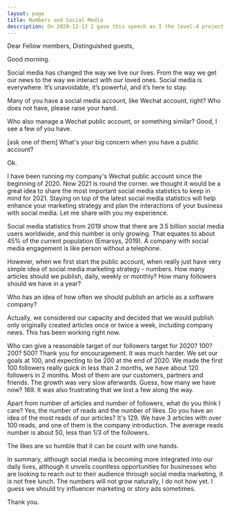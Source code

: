 ```yaml
---
layout: page
title: Numbers and Social Media
description: On 2020-12-13 I gave this speech as I the level-4 project-2 of my Pathways in Yulife club of Toastmaster.
---
```



Dear Fellow members,
Distinguished guests,

Good morning.

Social media has changed the way we live our lives. From the way we get our
news to the way we interact with our loved ones. Social media is everywhere.
It’s unavoidable, it’s powerful, and it’s here to stay.

Many of you have a social media account, like Wechat account, right? Who does
not have, please raise your hand.

Who also manage a Wechat public account, or something similar? Good, I see
a few of you have.

[ask one of them] What's your big concern when you have a public account?

Ok.

I have been running my company's Wechat public account since the beginning
of 2020. Now 2021 is round the corner. we thought it would be a great idea
to share the most important social media statistics to keep in mind for 2021.
Staying on top of the latest social media statistics will help enhance your
marketing strategy and plan the interactions of your business with social
media. Let me share with you my experience.

Social media statistics from 2019 show that there are 3.5 billion social
media users worldwide, and this number is only growing. That equates to
about 45% of the current population (Emarsys, 2019). A company with social
media engagement is like person without a telephone.

However, when we first start the public account, when really just have very
simple idea of social media marketing strategy - numbers. How many articles
should we publish, daily, weekly or monthly? How many followers should we
have in a year?

Who has an idea of how often we should publish an article as a software
company?

Actually, we considered our capacity and decided that we would publish only
originally created articles once or twice a week, including company news.
This has been working right now.

Who can give a reasonable target of our followers target for 2020?
100? 200? 500?
Thank you for encouragement. It was much harder. We set our goals at 100,
and expecting to be 200 at the end of 2020. We made the first 100 followers
really quick in less than 2 months, we have about 120 followers in 2 months.
Most of them are our customers, partners and friends. The growth was very
slow aferwards. Guess, how many we have now? 169. It was also frustrating
that we lost a few along the way.

Apart from number of articles and number of followers, what do you think I
care? Yes, the number of reads and the number of likes. Do you have an idea
of the most reads of our articles? It's 129. We have 3 articles with over
100 reads, and one of them is the company introduction. The average reads
number is about 50, less than 1/3 of the followers.

The likes are so humble that it can be count with one hands.

In summary, although social media is becoming more integrated into our daily
lives, although it unveils countless opportunities for businesses who are
looking to reach out to their audience through social media marketing, it
is not free lunch. The numbers will not grow naturally, I do not how yet.
I guess we should try influencer marketing or story ads sometimes.

Thank you.